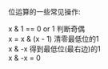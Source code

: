 位运算的一些常见操作:  

x & 1 == 0 or 1 判断奇偶  
x = x & (x - 1) 清零最低位的1   
x & -x 得到最低位(最右边)的1  
x & -x = 0  

